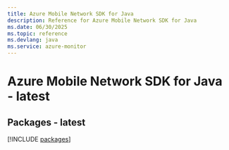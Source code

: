 ```yaml
---
title: Azure Mobile Network SDK for Java
description: Reference for Azure Mobile Network SDK for Java
ms.date: 06/30/2025
ms.topic: reference
ms.devlang: java
ms.service: azure-monitor
---
```

# Azure Mobile Network SDK for Java - latest
## Packages - latest
[!INCLUDE [packages](mobile-network-index.md)]